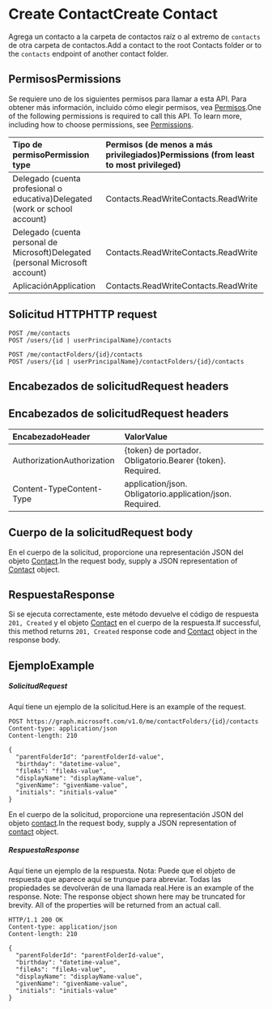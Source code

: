 # <a name="create-contact"></a><span data-ttu-id="68473-101">Create Contact</span><span class="sxs-lookup"><span data-stu-id="68473-101">Create Contact</span></span>

<span data-ttu-id="68473-102">Agrega un contacto a la carpeta de contactos raíz o al extremo de `contacts` de otra carpeta de contactos.</span><span class="sxs-lookup"><span data-stu-id="68473-102">Add a contact to the root Contacts folder or to the `contacts` endpoint of another contact folder.</span></span>
## <a name="permissions"></a><span data-ttu-id="68473-103">Permisos</span><span class="sxs-lookup"><span data-stu-id="68473-103">Permissions</span></span>
<span data-ttu-id="68473-p101">Se requiere uno de los siguientes permisos para llamar a esta API. Para obtener más información, incluido cómo elegir permisos, vea [Permisos](../../../concepts/permissions_reference.md).</span><span class="sxs-lookup"><span data-stu-id="68473-p101">One of the following permissions is required to call this API. To learn more, including how to choose permissions, see [Permissions](../../../concepts/permissions_reference.md).</span></span>

|<span data-ttu-id="68473-106">Tipo de permiso</span><span class="sxs-lookup"><span data-stu-id="68473-106">Permission type</span></span>      | <span data-ttu-id="68473-107">Permisos (de menos a más privilegiados)</span><span class="sxs-lookup"><span data-stu-id="68473-107">Permissions (from least to most privileged)</span></span>              |
|:--------------------|:---------------------------------------------------------|
|<span data-ttu-id="68473-108">Delegado (cuenta profesional o educativa)</span><span class="sxs-lookup"><span data-stu-id="68473-108">Delegated (work or school account)</span></span> | <span data-ttu-id="68473-109">Contacts.ReadWrite</span><span class="sxs-lookup"><span data-stu-id="68473-109">Contacts.ReadWrite</span></span>    |
|<span data-ttu-id="68473-110">Delegado (cuenta personal de Microsoft)</span><span class="sxs-lookup"><span data-stu-id="68473-110">Delegated (personal Microsoft account)</span></span> | <span data-ttu-id="68473-111">Contacts.ReadWrite</span><span class="sxs-lookup"><span data-stu-id="68473-111">Contacts.ReadWrite</span></span>    |
|<span data-ttu-id="68473-112">Aplicación</span><span class="sxs-lookup"><span data-stu-id="68473-112">Application</span></span> | <span data-ttu-id="68473-113">Contacts.ReadWrite</span><span class="sxs-lookup"><span data-stu-id="68473-113">Contacts.ReadWrite</span></span> |

## <a name="http-request"></a><span data-ttu-id="68473-114">Solicitud HTTP</span><span class="sxs-lookup"><span data-stu-id="68473-114">HTTP request</span></span>
<!-- { "blockType": "ignored" } -->
```http
POST /me/contacts
POST /users/{id | userPrincipalName}/contacts

POST /me/contactFolders/{id}/contacts
POST /users/{id | userPrincipalName}/contactFolders/{id}/contacts
```
## <a name="request-headers"></a><span data-ttu-id="68473-115">Encabezados de solicitud</span><span class="sxs-lookup"><span data-stu-id="68473-115">Request headers</span></span>
## <a name="request-headers"></a><span data-ttu-id="68473-116">Encabezados de solicitud</span><span class="sxs-lookup"><span data-stu-id="68473-116">Request headers</span></span>
| <span data-ttu-id="68473-117">Encabezado</span><span class="sxs-lookup"><span data-stu-id="68473-117">Header</span></span>       | <span data-ttu-id="68473-118">Valor</span><span class="sxs-lookup"><span data-stu-id="68473-118">Value</span></span> |
|:---------------|:--------|
| <span data-ttu-id="68473-119">Authorization</span><span class="sxs-lookup"><span data-stu-id="68473-119">Authorization</span></span>  | <span data-ttu-id="68473-p102">{token} de portador. Obligatorio.</span><span class="sxs-lookup"><span data-stu-id="68473-p102">Bearer {token}. Required.</span></span>  |
| <span data-ttu-id="68473-122">Content-Type</span><span class="sxs-lookup"><span data-stu-id="68473-122">Content-Type</span></span>  | <span data-ttu-id="68473-p103">application/json. Obligatorio.</span><span class="sxs-lookup"><span data-stu-id="68473-p103">application/json. Required.</span></span>  |

## <a name="request-body"></a><span data-ttu-id="68473-125">Cuerpo de la solicitud</span><span class="sxs-lookup"><span data-stu-id="68473-125">Request body</span></span>
<span data-ttu-id="68473-126">En el cuerpo de la solicitud, proporcione una representación JSON del objeto [Contact](../resources/contact.md).</span><span class="sxs-lookup"><span data-stu-id="68473-126">In the request body, supply a JSON representation of [Contact](../resources/contact.md) object.</span></span>

## <a name="response"></a><span data-ttu-id="68473-127">Respuesta</span><span class="sxs-lookup"><span data-stu-id="68473-127">Response</span></span>

<span data-ttu-id="68473-128">Si se ejecuta correctamente, este método devuelve el código de respuesta `201, Created` y el objeto [Contact](../resources/contact.md) en el cuerpo de la respuesta.</span><span class="sxs-lookup"><span data-stu-id="68473-128">If successful, this method returns `201, Created` response code and [Contact](../resources/contact.md) object in the response body.</span></span>

## <a name="example"></a><span data-ttu-id="68473-129">Ejemplo</span><span class="sxs-lookup"><span data-stu-id="68473-129">Example</span></span>
##### <a name="request"></a><span data-ttu-id="68473-130">Solicitud</span><span class="sxs-lookup"><span data-stu-id="68473-130">Request</span></span>
<span data-ttu-id="68473-131">Aquí tiene un ejemplo de la solicitud.</span><span class="sxs-lookup"><span data-stu-id="68473-131">Here is an example of the request.</span></span>
<!-- {
  "blockType": "request",
  "name": "create_contact_from_contactfolder"
}-->
```http
POST https://graph.microsoft.com/v1.0/me/contactFolders/{id}/contacts
Content-type: application/json
Content-length: 210

{
  "parentFolderId": "parentFolderId-value",
  "birthday": "datetime-value",
  "fileAs": "fileAs-value",
  "displayName": "displayName-value",
  "givenName": "givenName-value",
  "initials": "initials-value"
}
```
<span data-ttu-id="68473-132">En el cuerpo de la solicitud, proporcione una representación JSON del objeto [contact](../resources/contact.md).</span><span class="sxs-lookup"><span data-stu-id="68473-132">In the request body, supply a JSON representation of [contact](../resources/contact.md) object.</span></span>
##### <a name="response"></a><span data-ttu-id="68473-133">Respuesta</span><span class="sxs-lookup"><span data-stu-id="68473-133">Response</span></span>
<span data-ttu-id="68473-p104">Aquí tiene un ejemplo de la respuesta. Nota: Puede que el objeto de respuesta que aparece aquí se trunque para abreviar. Todas las propiedades se devolverán de una llamada real.</span><span class="sxs-lookup"><span data-stu-id="68473-p104">Here is an example of the response. Note: The response object shown here may be truncated for brevity. All of the properties will be returned from an actual call.</span></span>
<!-- {
  "blockType": "response",
  "truncated": true,
  "@odata.type": "microsoft.graph.contact"
} -->
```http
HTTP/1.1 200 OK
Content-type: application/json
Content-length: 210

{
  "parentFolderId": "parentFolderId-value",
  "birthday": "datetime-value",
  "fileAs": "fileAs-value",
  "displayName": "displayName-value",
  "givenName": "givenName-value",
  "initials": "initials-value"
}
```

<!-- uuid: 8fcb5dbc-d5aa-4681-8e31-b001d5168d79
2015-10-25 14:57:30 UTC -->
<!-- {
  "type": "#page.annotation",
  "description": "Create Contact",
  "keywords": "",
  "section": "documentation",
  "tocPath": ""
}-->